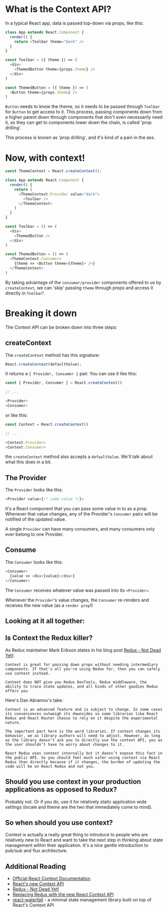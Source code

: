 # What is the Context API?
In a typical React app, data is passed top-down via props, like this:

```javascript
class App extends React.Component {
  render() {
    return <Toolbar theme="dark" />
  }
}

const Toolbar = ({ theme }) => (
  <div>
    <ThemedButton theme={props.theme} />
  </div>
)

const ThemedButton = ({ theme }) => (
  <Button theme={props.theme} />
)
```

`Button` needs to know the theme, so it needs to be passed through `Toolbar` for `Button` to get access to it. This process, passing components down from a higher parent down through components that don't even necessarily need it, so they can get to components lower down the chain, is called 'prop drilling'.

This process is known as 'prop drilling', and it's kind of a pain in the ass.

# Now, with context!

```javascript
const ThemeContext = React.createContext();

class App extends React.Component {
  render() {
    return (
      <ThemeContext.Provider value="dark">
        <Toolbar />
      </ThemeContext>
    )
  }
}

const Toolbar = () => (
  <div>
    <ThemedButton />
  </div>
)

const ThemedButton = () => (
  <ThemeContext.Consumer>
    {theme => <Button theme={theme}> />}
  </ThemeContext>
)
```

By taking advantage of the `consumer/provider` components offered to us by `createContext`, we can 'skip' passing `theme` through props and access it directly in `Toolbar`!

# Breaking it down

The Context API can be broken down into three steps:


## createContext
The `createContext` method has this signature:

```javascript
React.createContext(defaultValue);
```

It returns a `{ Provider, Consumer }` pair. You can use it like this:

```javascript
const { Provider, Consumer } = React.createContext()

// ...

<Provider>
<Consumer>
```

or like this:

```javascript
const Context = React.createContext()

// ...

<Context.Provider>
<Context.Consumer>
```

the `createContext` method also accepts a `defaultValue`. We'll talk about what this does in a bit.

## The Provider

The `Provider` looks like this:
```javascript
<Provider value={/* some value */}>
```

It's a React component that you can pass some value in to as a prop. Whenever that value changes, any of the Provider's `Consumer` pairs will be notified of the updated value.

A single `Provider` can have many consumers, and many consumers only ever belong to one Provider.

## Consume

The `Consumer` looks like this:

```javascript
<Consumer>
  {value => <div>{value}</div>}
</Consumer>
```

The `Consumer` receives whatever value was passed into its `<Provider>`. 

Whenever the `Provider`'s value changes, the `Consumer` re-renders and receives the new value (as a `render prop`!)

## Looking at it all together:

## Is Context the Redux killer?
As Redux maintainer Mark Erikson states in his blog post <a href="http://blog.isquaredsoftware.com/2018/03/redux-not-dead-yet/">Redux - Not Dead Yet!</a>:
```
Context is great for passing down props without needing intermediary components. If that's all you're using Redux for, then you can safely use context instead.

Context does NOT give you Redux DevTools, Redux middleware, the ability to trace state updates, and all kinds of other goodies Redux offers you
```
Here's Dan Abramov's take:
```
Context is an advanced feature and is subject to change. In some cases its conveniences outweigh its downsides so some libraries like React Redux and React Router choose to rely on it despite the experimental nature.

The important part here is the word libraries. If context changes its behavior, we as library authors will need to adjust. However, as long as the library doesn’t ask you to directly use the context API, you as the user shouldn’t have to worry about changes to it.

React Redux uses context internally but it doesn’t expose this fact in the public API. So you should feel much safer using context via React Redux than directly because if it changes, the burden of updating the code will be on React Redux and not you.
```

## Should you use context in your production applications as opposed to Redux?
Probably not. Or if you do, use it for relatively static application wide settings (locale and theme are the two that immediately come to mind).

## So when should you use context?
Context is actually a really great thing to introduce to people who are relatively new to React and want to take the next step in thinking about state management within their application. It's a nice gentle introduction to pub/sub and flux architecture.

## Additional Reading
- <a href="https://reactjs.org/docs/context.html">Official React Context Documentation</a>
- <a href="https://medium.com/dailyjs/reacts-%EF%B8%8F-new-context-api-70c9fe01596b">React's new Context API
- <a href="http://blog.isquaredsoftware.com/2018/03/redux-not-dead-yet/">Redux - Not Dead Yet!</a>
- <a href="https://medium.freecodecamp.org/replacing-redux-with-the-new-react-context-api-8f5d01a00e8c">Replacing Redux with the new React Context API</a>
- <a href="https://medium.freecodecamp.org/replacing-redux-with-the-new-react-context-api-8f5d01a00e8c">react-waterfall</a> - a minimal state management library built on top of React's Context API
